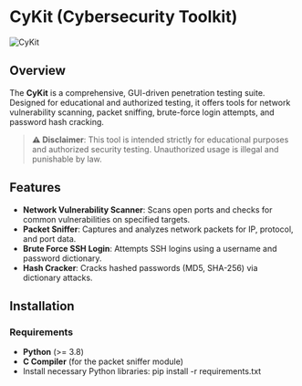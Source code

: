 # CyKit (Cybersecurity Toolkit)
![CyKit](https://github.com/user-attachments/assets/2a77a4e3-d05a-4218-8700-69655c9f7adb)

## Overview
The **CyKit** is a comprehensive, GUI-driven penetration testing suite. Designed for educational and authorized testing, it offers tools for network vulnerability scanning, packet sniffing, brute-force login attempts, and password hash cracking.

> **⚠ Disclaimer**: This tool is intended strictly for educational purposes and authorized security testing. Unauthorized usage is illegal and punishable by law.

## Features
- **Network Vulnerability Scanner**: Scans open ports and checks for common vulnerabilities on specified targets.
- **Packet Sniffer**: Captures and analyzes network packets for IP, protocol, and port data.
- **Brute Force SSH Login**: Attempts SSH logins using a username and password dictionary.
- **Hash Cracker**: Cracks hashed passwords (MD5, SHA-256) via dictionary attacks.

## Installation

### Requirements
- **Python** (>= 3.8)
- **C Compiler** (for the packet sniffer module)
- Install necessary Python libraries:
    pip install -r requirements.txt
